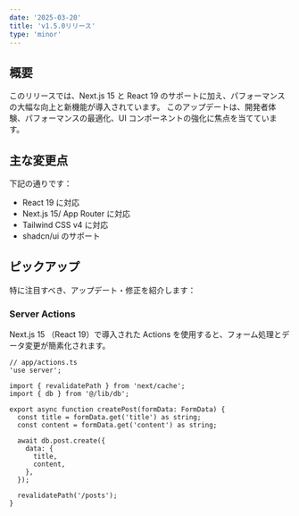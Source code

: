 ```yaml
---
date: '2025-03-20'
title: 'v1.5.0リリース'
type: 'minor'
---
```


## 概要

このリリースでは、Next.js 15 と React 19 のサポートに加え、パフォーマンスの大幅な向上と新機能が導入されています。
このアップデートは、開発者体験、パフォーマンスの最適化、UI コンポーネントの強化に焦点を当てています。

## 主な変更点

下記の通りです：

- React 19 に対応
- Next.js 15/ App Router に対応
- Tailwind CSS v4 に対応
- shadcn/ui のサポート

## ピックアップ

特に注目すべき、アップデート・修正を紹介します：

### Server Actions

Next.js 15 （React 19）で導入された Actions を使用すると、フォーム処理とデータ変更が簡素化されます。

```tsx
// app/actions.ts
'use server';

import { revalidatePath } from 'next/cache';
import { db } from '@/lib/db';

export async function createPost(formData: FormData) {
  const title = formData.get('title') as string;
  const content = formData.get('content') as string;

  await db.post.create({
    data: {
      title,
      content,
    },
  });

  revalidatePath('/posts');
}
```
